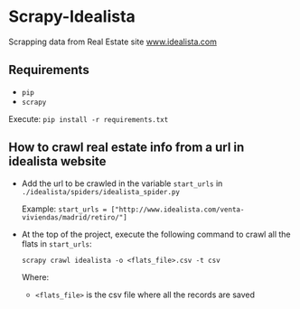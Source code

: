 Scrapy-Idealista
================

Scrapping data from Real Estate site www.idealista.com

## Requirements ##
* ```pip```
* ```scrapy```

Execute:
```pip install -r requirements.txt```

## How to crawl real estate info from a url in idealista website ##

+ Add the url to be crawled in the variable ```start_urls``` in ```./idealista/spiders/idealista_spider.py```
 
  Example: ```start_urls = ["http://www.idealista.com/venta-viviendas/madrid/retiro/"]```

+ At the top of the project, execute the following command to crawl all the flats in ```start_urls```:

  ```scrapy crawl idealista -o <flats_file>.csv -t csv```
  
  Where:
  
    + ```<flats_file>``` is the csv file where all the records are saved
  
